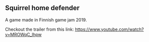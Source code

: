 ## Squirrel home defender
A game made in Finnish game jam 2019.

Checkout the trailer from this link: https://www.youtube.com/watch?v=MROWqC_lhpw
